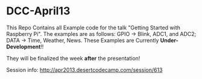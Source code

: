 DCC-April13
===========

This Repo Contains all Example code for the talk "Getting Started with Raspberry Pi". The examples are as follows: GPIO -> Blink, ADC1, and ADC2; DATA -> Time, Weather, News. These Examples are Currently **Under-Development**!!

They will be finalized the week **after** the presentation!

Session info:
http://apr2013.desertcodecamp.com/session/613